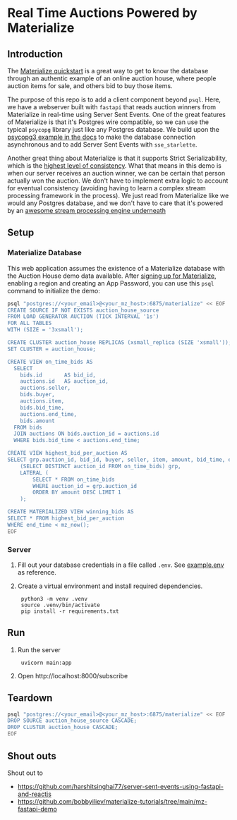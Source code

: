 # Real Time Auctions Powered by Materialize

## Introduction
The [Materialize quickstart](https://materialize.com/docs/get-started/) is a great way to get to know the database through an authentic example of an online auction house, where people auction items for sale, and others bid to buy those items.

The purpose of this repo is to add a client component beyond `psql`. Here, we have a webserver built with `fastapi` that reads auction winners from Materialize in real-time using Server Sent Events. One of the great features of Materialize is that it's Postgres wire compatible, so we can use the typical `psycopg` library just like any Postgres database. We build upon the [psycopg3 example in the docs](https://materialize.com/docs/integrations/python/#streaming-with-psycopg3) to make the database connection asynchronous and to add Server Sent Events with `sse_starlette`.

Another great thing about Materialize is that it supports Strict Serializability, which is the [highest level of consistency](http://jepsen.io/consistency). What that means in this demo is when our server receives an auction winner, we can be certain that person actually won the auction. We don't have to implement extra logic to account for eventual consistency (avoiding having to learn a complex stream processing framework in the process). We just read from Materialize like we would any Postgres database, and we don't have to care that it's powered by an [awesome stream processing engine underneath](https://timelydataflow.github.io/differential-dataflow/)

## Setup

### Materialize Database
This web application assumes the existence of a Materialize database with the Auction House demo data available. After [signing up for Materialize](https://www.materialize.com/register), enabling a region and creating an App Password, you can use this `psql` command to initialize the demo:

```bash
psql "postgres://<your_email>@<your_mz_host>:6875/materialize" << EOF
CREATE SOURCE IF NOT EXISTS auction_house_source
FROM LOAD GENERATOR AUCTION (TICK INTERVAL '1s') 
FOR ALL TABLES 
WITH (SIZE = '3xsmall');

CREATE CLUSTER auction_house REPLICAS (xsmall_replica (SIZE 'xsmall'));
SET CLUSTER = auction_house;

CREATE VIEW on_time_bids AS
  SELECT
    bids.id       AS bid_id,
    auctions.id   AS auction_id,
    auctions.seller,
    bids.buyer,
    auctions.item,
    bids.bid_time,
    auctions.end_time,
    bids.amount
  FROM bids
  JOIN auctions ON bids.auction_id = auctions.id
  WHERE bids.bid_time < auctions.end_time;

CREATE VIEW highest_bid_per_auction AS
SELECT grp.auction_id, bid_id, buyer, seller, item, amount, bid_time, end_time FROM
    (SELECT DISTINCT auction_id FROM on_time_bids) grp,
    LATERAL (
        SELECT * FROM on_time_bids
        WHERE auction_id = grp.auction_id
        ORDER BY amount DESC LIMIT 1
    );

CREATE MATERIALIZED VIEW winning_bids AS
SELECT * FROM highest_bid_per_auction
WHERE end_time < mz_now();
EOF
```

### Server

1. Fill out your database credentials in a file called `.env`. See [example.env](./example.env) as reference.

2. Create a virtual environment and install required dependencies.

        python3 -m venv .venv
        source .venv/bin/activate
        pip install -r requirements.txt

## Run

1. Run the server
        
        uvicorn main:app

1. Open http://localhost:8000/subscribe


## Teardown

```bash
psql "postgres://<your_email>@<your_mz_host>:6875/materialize" << EOF
DROP SOURCE auction_house_source CASCADE;
DROP CLUSTER auction_house CASCADE;
EOF
```

## Shout outs

Shout out to
- https://github.com/harshitsinghai77/server-sent-events-using-fastapi-and-reactjs
- https://github.com/bobbyiliev/materialize-tutorials/tree/main/mz-fastapi-demo
